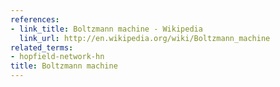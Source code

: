 ```yaml
---
references:
- link_title: Boltzmann machine - Wikipedia
  link_url: http://en.wikipedia.org/wiki/Boltzmann_machine
related_terms:
- hopfield-network-hn
title: Boltzmann machine
---
```

